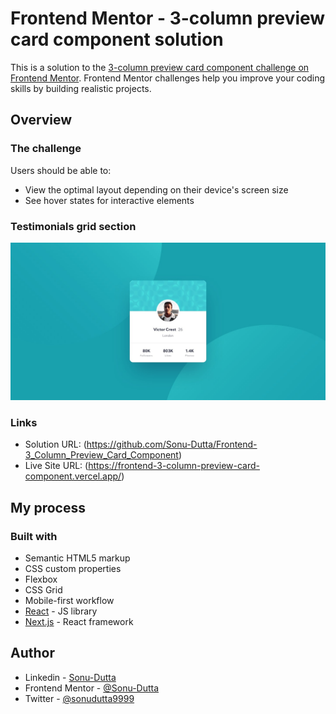 # Frontend Mentor - 3-column preview card component solution

This is a solution to the [3-column preview card component challenge on Frontend Mentor](https://www.frontendmentor.io/challenges/3column-preview-card-component-pH92eAR2-). Frontend Mentor challenges help you improve your coding skills by building realistic projects.  

## Overview

### The challenge

Users should be able to:

- View the optimal layout depending on their device's screen size
- See hover states for interactive elements

### Testimonials grid section

![](./design/desktop-design.jpg)

### Links

- Solution URL: (https://github.com/Sonu-Dutta/Frontend-3_Column_Preview_Card_Component)
- Live Site URL: (https://frontend-3-column-preview-card-component.vercel.app/)

## My process

### Built with

- Semantic HTML5 markup
- CSS custom properties
- Flexbox
- CSS Grid
- Mobile-first workflow
- [React](https://reactjs.org/) - JS library
- [Next.js](https://nextjs.org/) - React framework

## Author

- Linkedin - [Sonu-Dutta](https://www.linkedin.com/in/sonu-dutta-6900b3218)
- Frontend Mentor - [@Sonu-Dutta](https://www.frontendmentor.io/profile/Sonu-Dutta)
- Twitter - [@sonudutta9999](https://mobile.twitter.com/sonudutta9999)



